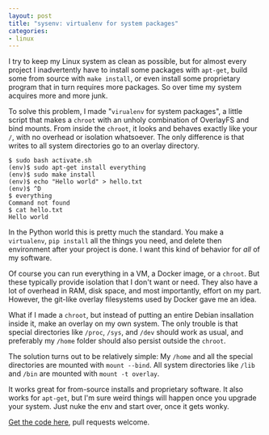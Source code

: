 ```yaml
---
layout: post
title: "sysenv: virtualenv for system packages"
categories:
- linux
---
```


<script src="https://asciinema.org/a/ef0ocqBV196dz2EcddncL1Pz9.js" id="asciicast-ef0ocqBV196dz2EcddncL1Pz9" async> </script>

I try to keep my Linux system as clean as possible, but for almost every project I inadvertently have to install some packages with `apt-get`, build some from source with `make install`, or even install some proprietary program that in turn requires more packages. So over time my system acquires more and more junk.

To solve this problem, I made "`virualenv` for system packages", a little script that makes a `chroot` with an unholy combination of OverlayFS and bind mounts. From inside the `chroot`, it looks and behaves exactly like your `/`, with no overhead or isolation whatsoever. The only difference is that writes to all system directories go to an overlay directory.

	$ sudo bash activate.sh
	(env)$ sudo apt-get install everything
	(env)$ sudo make install
	(env)$ echo "Hello world" > hello.txt
	(env)$ ^D
	$ everything
	Command not found
	$ cat hello.txt
	Hello world

In the Python world this is pretty much the standard. You make a `virtualenv`, `pip install` all the things you need, and delete then environment after your project is done. I want this kind of behavior for *all* of my software.

Of course you can run everything in a VM, a Docker image, or a `chroot`. But these typically provide isolation that I don't want or need. They also have a lot of overhead in RAM, disk space, and most importantly, effort on my part. However, the git-like overlay filesystems used by Docker gave me an idea.

What if I made a `chroot`, but instead of putting an entire Debian insallation inside it, make an overlay on my own system. The only trouble is that special directories like `/proc`, `/sys`, and `/dev` should work as usual, and preferably my `/home` folder should also persist outside the `chroot`.

The solution turns out to be relatively simple: My `/home` and all the special directories are mounted with `mount --bind`. All system directories like `/lib` and `/bin` are mounted with `mount -t overlay`.

It works great for from-source installs and proprietary software. It also works for `apt-get`, but I'm sure weird things will happen once you upgrade your system. Just nuke the env and start over, once it gets wonky.

[Get the code here](https://github.com/pepijndevos/sysenv), pull requests welcome.
